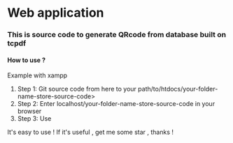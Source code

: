 # Web application
<h3> This is source code to generate QRcode from database built on tcpdf </h3>
<h4> How to use ? </h4>
Example with xampp
<ol>
  <li>Step 1: Git source code from here to your path/to/htdocs/your-folder-name-store-source-code></li>
  <li>Step 2: Enter localhost/your-folder-name-store-source-code in your browser</li>
  <li>Step 3: Use </li>
</ol>
  It's easy to use !
  If it's useful , get me some star , thanks !



